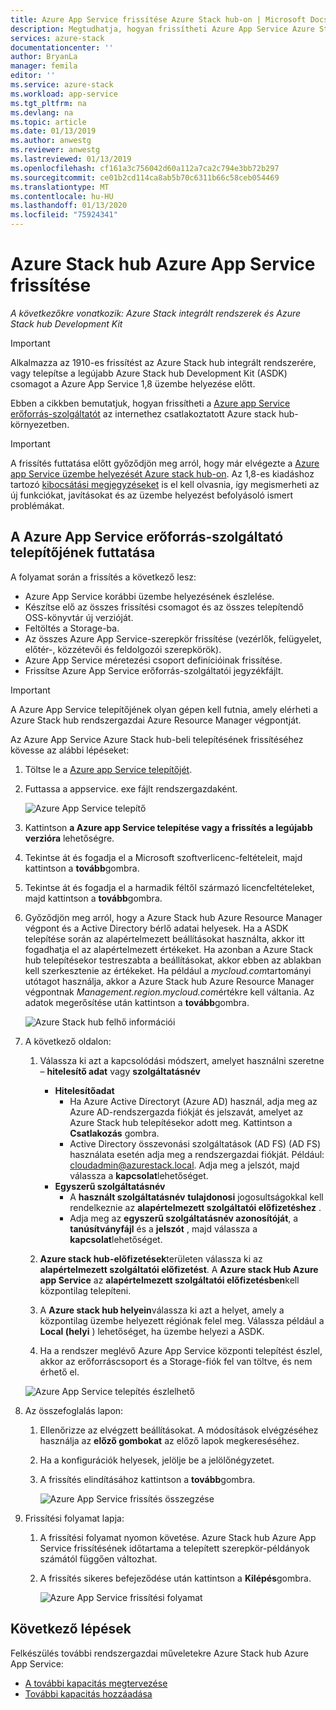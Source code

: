 ```yaml
---
title: Azure App Service frissítése Azure Stack hub-on | Microsoft Docs
description: Megtudhatja, hogyan frissítheti Azure App Service Azure Stack hub-on.
services: azure-stack
documentationcenter: ''
author: BryanLa
manager: femila
editor: ''
ms.service: azure-stack
ms.workload: app-service
ms.tgt_pltfrm: na
ms.devlang: na
ms.topic: article
ms.date: 01/13/2019
ms.author: anwestg
ms.reviewer: anwestg
ms.lastreviewed: 01/13/2019
ms.openlocfilehash: cf161a3c756042d60a112a7ca2c794e3bb72b297
ms.sourcegitcommit: ce01b2cd114ca8ab5b70c6311b66c58ceb054469
ms.translationtype: MT
ms.contentlocale: hu-HU
ms.lasthandoff: 01/13/2020
ms.locfileid: "75924341"
---
```

# <a name="update-azure-app-service-on-azure-stack-hub"></a>Azure Stack hub Azure App Service frissítése

*A következőkre vonatkozik: Azure Stack integrált rendszerek és Azure Stack hub Development Kit*

> [!IMPORTANT]
> Alkalmazza az 1910-es frissítést az Azure Stack hub integrált rendszerére, vagy telepítse a legújabb Azure Stack hub Development Kit (ASDK) csomagot a Azure App Service 1,8 üzembe helyezése előtt.

Ebben a cikkben bemutatjuk, hogyan frissítheti a [Azure app Service erőforrás-szolgáltatót](azure-stack-app-service-overview.md) az internethez csatlakoztatott Azure stack hub-környezetben.

> [!IMPORTANT]
> A frissítés futtatása előtt győződjön meg arról, hogy már elvégezte a [Azure app Service üzembe helyezését Azure stack hub-on](azure-stack-app-service-deploy.md). Az 1,8-es kiadáshoz tartozó [kibocsátási megjegyzéseket](azure-stack-app-service-release-notes-update-eight.md) is el kell olvasnia, így megismerheti az új funkciókat, javításokat és az üzembe helyezést befolyásoló ismert problémákat.

## <a name="run-the-azure-app-service-resource-provider-installer"></a>A Azure App Service erőforrás-szolgáltató telepítőjének futtatása

A folyamat során a frissítés a következő lesz:

* Azure App Service korábbi üzembe helyezésének észlelése.
* Készítse elő az összes frissítési csomagot és az összes telepítendő OSS-könyvtár új verzióját.
* Feltöltés a Storage-ba.
* Az összes Azure App Service-szerepkör frissítése (vezérlők, felügyelet, előtér-, közzétevői és feldolgozói szerepkörök).
* Azure App Service méretezési csoport definícióinak frissítése.
* Frissítse Azure App Service erőforrás-szolgáltatói jegyzékfájlt.

> [!IMPORTANT]
> A Azure App Service telepítőjének olyan gépen kell futnia, amely elérheti a Azure Stack hub rendszergazdai Azure Resource Manager végpontját.

Az Azure App Service Azure Stack hub-beli telepítésének frissítéséhez kövesse az alábbi lépéseket:

1. Töltse le a [Azure app Service telepítőjét](https://aka.ms/appsvcupdate8installer).

2. Futtassa a appservice. exe fájlt rendszergazdaként.

    ![Azure App Service telepítő][1]

3. Kattintson **a Azure app Service telepítése vagy a frissítés a legújabb verzióra** lehetőségre.

4. Tekintse át és fogadja el a Microsoft szoftverlicenc-feltételeit, majd kattintson a **tovább**gombra.

5. Tekintse át és fogadja el a harmadik féltől származó licencfeltételeket, majd kattintson a **tovább**gombra.

6. Győződjön meg arról, hogy a Azure Stack hub Azure Resource Manager végpont és a Active Directory bérlő adatai helyesek. Ha a ASDK telepítése során az alapértelmezett beállításokat használta, akkor itt fogadhatja el az alapértelmezett értékeket. Ha azonban a Azure Stack hub telepítésekor testreszabta a beállításokat, akkor ebben az ablakban kell szerkesztenie az értékeket. Ha például a *mycloud.com*tartományi utótagot használja, akkor a Azure Stack hub Azure Resource Manager végpontnak *Management.region.mycloud.com*értékre kell váltania. Az adatok megerősítése után kattintson a **tovább**gombra.

    ![Azure Stack hub felhő információi][2]

7. A következő oldalon:

    1. Válassza ki azt a kapcsolódási módszert, amelyet használni szeretne – **hitelesítő adat** vagy **szolgáltatásnév**
        - **Hitelesítőadat**
            - Ha Azure Active Directoryt (Azure AD) használ, adja meg az Azure AD-rendszergazda fiókját és jelszavát, amelyet az Azure Stack hub telepítésekor adott meg. Kattintson a **Csatlakozás** gombra.
            - Active Directory összevonási szolgáltatások (AD FS) (AD FS) használata esetén adja meg a rendszergazdai fiókját. Például: cloudadmin@azurestack.local. Adja meg a jelszót, majd válassza a **kapcsolat**lehetőséget.
        - **Egyszerű szolgáltatásnév**
            - A **használt szolgáltatásnév** **tulajdonosi** jogosultságokkal kell rendelkeznie az **alapértelmezett szolgáltatói előfizetéshez** .
            - Adja meg az **egyszerű szolgáltatásnév azonosítóját**, a **tanúsítványfájl** és a **jelszót** , majd válassza a **kapcsolat**lehetőséget.

    1. **Azure stack hub-előfizetések**területen válassza ki az **alapértelmezett szolgáltatói előfizetést**.    A **Azure stack Hub Azure app Service** az **alapértelmezett szolgáltatói előfizetésben**kell központilag telepíteni.

    1. A **Azure stack hub helyein**válassza ki azt a helyet, amely a központilag üzembe helyezett régiónak felel meg. Válassza például a **Local (helyi** ) lehetőséget, ha üzembe helyezi a ASDK.

    1. Ha a rendszer meglévő Azure App Service központi telepítést észlel, akkor az erőforráscsoport és a Storage-fiók fel van töltve, és nem érhető el.

      ![Azure App Service telepítés észlelhető][3]

8. Az összefoglalás lapon:
   1. Ellenőrizze az elvégzett beállításokat. A módosítások elvégzéséhez használja az **előző gombokat** az előző lapok megkereséséhez.
   2. Ha a konfigurációk helyesek, jelölje be a jelölőnégyzetet.
   3. A frissítés elindításához kattintson a **tovább**gombra.

       ![Azure App Service frissítés összegzése][4]

9. Frissítési folyamat lapja:
    1. A frissítési folyamat nyomon követése. Azure Stack hub Azure App Service frissítésének időtartama a telepített szerepkör-példányok számától függően változhat.
    2. A frissítés sikeres befejeződése után kattintson a **Kilépés**gombra.

        ![Azure App Service frissítési folyamat][5]

<!--Image references-->
[1]: ./media/azure-stack-app-service-update/app-service-exe.png
[2]: ./media/azure-stack-app-service-update/app-service-azure-resource-manager-endpoints.png
[3]: ./media/azure-stack-app-service-update/app-service-installation-detected.png
[4]: ./media/azure-stack-app-service-update/app-service-upgrade-summary.png
[5]: ./media/azure-stack-app-service-update/app-service-upgrade-complete.png

## <a name="next-steps"></a>Következő lépések

Felkészülés további rendszergazdai műveletekre Azure Stack hub Azure App Service:

* [A további kapacitás megtervezése](azure-stack-app-service-capacity-planning.md)
* [További kapacitás hozzáadása](azure-stack-app-service-add-worker-roles.md)
